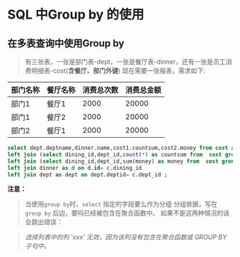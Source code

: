 # SQL 中Group by 的使用

## 在多表查询中使用Group by ##

> 有三张表，一张是部门表-dept，一张是餐厅表-dinner，还有一张是员工消费明细表-cost(**含餐厅、部门外键**)
> 现在需要一张报表，需求如下:
>
|部门名称|餐厅名称|消费总次数|消费总金额|
|-----|-----|------|-------|
|部门1|餐厅1|2000|20000|
|部门1|餐厅2|2000|20000|
|部门2|餐厅1|2000|20000|
 
```sql
select dept.deptname,dinner.name,cost1.countsum,cost2.money from cost as c 
left join (select dining_id,dept_id,count(*) as countsum from  cost group by dining_id,dept_id) as c1 on c1.dining_id = c.dining_id and c1.dept_id=c.dept_id
left join (select dining_id,dept_id,sum(money) as money from  cost group by dining_id,dept_id) as c2 on c2.dining_id = c.dining_id and c2.dept_id=ic.dept_id
left join dinner as d on d.id= c.dining_id
left join dept as dept on dept.deptid= c.dept_id ;

```

**注意：**

> 当使用`group by`时，`select` 指定的字段要么作为分组
分组依据，写在`group by` 后边，要吗已经被包含在聚合函数中。
如果不是这两种情况的话会跳出错误：

> *选择列表中的列 'xxx' 无效，因为该列没有包含在聚合函数或 GROUP BY 子句中。*
